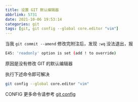 ```yaml
---
title: 设置 GIT 默认编辑器
abbrlink: 5731
date: 2021-10-06 19:53:14
categories: git
tags: [git, git config --global core.editor "vim"]
---
```


当我 `git commit --amend` 修改完附注后，发现 `:wq` 没法退出，报

```bash
E45: 'readonly' option is set (add ! to override)
```

原因是没有修改 GIT 的默认编辑器

执行下述命令即可解决

```bash
git config --global core.editor "vim"
```

CONFIG 更多命令请参考 [git config](https://www.atlassian.com/git/tutorials/setting-up-a-repository/git-config)